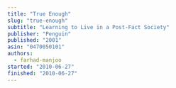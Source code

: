 ```yaml
---
title: "True Enough"
slug: "true-enough"
subtitle: "Learning to Live in a Post-Fact Society"
publisher: "Penguin"
published: "2001"
asin: "0470050101"
authors:
  - farhad-manjoo
started: "2010-06-27"
finished: "2010-06-27"
---
```

